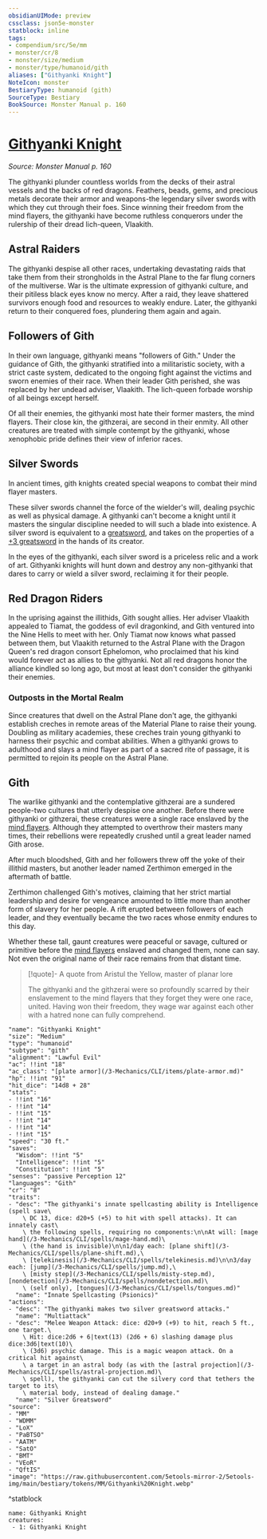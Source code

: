 ```yaml
---
obsidianUIMode: preview
cssclass: json5e-monster
statblock: inline
tags:
- compendium/src/5e/mm
- monster/cr/8
- monster/size/medium
- monster/type/humanoid/gith
aliases: ["Githyanki Knight"]
NoteIcon: monster
BestiaryType: humanoid (gith)
SourceType: Bestiary
BookSource: Monster Manual p. 160
---
```

# [Githyanki Knight](3-Mechanics\CLI\bestiary\humanoid/githyanki-knight.md)
*Source: Monster Manual p. 160*  

The githyanki plunder countless worlds from the decks of their astral vessels and the backs of red dragons. Feathers, beads, gems, and precious metals decorate their armor and weapons-the legendary silver swords with which they cut through their foes. Since winning their freedom from the mind flayers, the githyanki have become ruthless conquerors under the rulership of their dread lich-queen, Vlaakith.

## Astral Raiders

The githyanki despise all other races, undertaking devastating raids that take them from their strongholds in the Astral Plane to the far flung corners of the multiverse. War is the ultimate expression of githyanki culture, and their pitiless black eyes know no mercy. After a raid, they leave shattered survivors enough food and resources to weakly endure. Later, the githyanki return to their conquered foes, plundering them again and again.

## Followers of Gith

In their own language, githyanki means "followers of Gith." Under the guidance of Gith, the githyanki stratified into a militaristic society, with a strict caste system, dedicated to the ongoing fight against the victims and sworn enemies of their race. When their leader Gith perished, she was replaced by her undead adviser, Vlaakith. The lich-queen forbade worship of all beings except herself.

Of all their enemies, the githyanki most hate their former masters, the mind flayers. Their close kin, the githzerai, are second in their enmity. All other creatures are treated with simple contempt by the githyanki, whose xenophobic pride defines their view of inferior races.

## Silver Swords

In ancient times, gith knights created special weapons to combat their mind flayer masters.

These silver swords channel the force of the wielder's will, dealing psychic as well as physical damage. A githyanki can't become a knight until it masters the singular discipline needed to will such a blade into existence. A silver sword is equivalent to a [greatsword](/3-Mechanics/CLI/items/greatsword.md), and takes on the properties of a [+3 greatsword](/3-Mechanics/CLI/items/3-weapon.md) in the hands of its creator.

In the eyes of the githyanki, each silver sword is a priceless relic and a work of art. Githyanki knights will hunt down and destroy any non-githyanki that dares to carry or wield a silver sword, reclaiming it for their people.

## Red Dragon Riders

In the uprising against the illithids, Gith sought allies. Her adviser Vlaakith appealed to Tiamat, the goddess of evil dragonkind, and Gith ventured into the Nine Hells to meet with her. Only Tiamat now knows what passed between them, but Vlaakith returned to the Astral Plane with the Dragon Queen's red dragon consort Ephelomon, who proclaimed that his kind would forever act as allies to the githyanki. Not all red dragons honor the alliance kindled so long ago, but most at least don't consider the githyanki their enemies.

### Outposts in the Mortal Realm

Since creatures that dwell on the Astral Plane don't age, the githyanki establish creches in remote areas of the Material Plane to raise their young. Doubling as military academies, these creches train young githyanki to harness their psychic and combat abilities. When a githyanki grows to adulthood and slays a mind flayer as part of a sacred rite of passage, it is permitted to rejoin its people on the Astral Plane.

## Gith

The warlike githyanki and the contemplative githzerai are a sundered people-two cultures that utterly despise one another. Before there were githyanki or githzerai, these creatures were a single race enslaved by the [mind flayers](/3-Mechanics/CLI/bestiary/aberration/mind-flayer.md). Although they attempted to overthrow their masters many times, their rebellions were repeatedly crushed until a great leader named Gith arose.

After much bloodshed, Gith and her followers threw off the yoke of their illithid masters, but another leader named Zerthimon emerged in the aftermath of battle.

Zerthimon challenged Gith's motives, claiming that her strict martial leadership and desire for vengeance amounted to little more than another form of slavery for her people. A rift erupted between followers of each leader, and they eventually became the two races whose enmity endures to this day.

Whether these tall, gaunt creatures were peaceful or savage, cultured or primitive before the [mind flayers](/3-Mechanics/CLI/bestiary/aberration/mind-flayer.md) enslaved and changed them, none can say. Not even the original name of their race remains from that distant time.

> [!quote]- A quote from Aristul the Yellow, master of planar lore  
> 
> The githyanki and the githzerai were so profoundly scarred by their enslavement to the mind flayers that they forget they were one race, united. Having won their freedom, they wage war against each other with a hatred none can fully comprehend.


```statblock
"name": "Githyanki Knight"
"size": "Medium"
"type": "humanoid"
"subtype": "gith"
"alignment": "Lawful Evil"
"ac": !!int "18"
"ac_class": "[plate armor](/3-Mechanics/CLI/items/plate-armor.md)"
"hp": !!int "91"
"hit_dice": "14d8 + 28"
"stats":
- !!int "16"
- !!int "14"
- !!int "15"
- !!int "14"
- !!int "14"
- !!int "15"
"speed": "30 ft."
"saves":
  "Wisdom": !!int "5"
  "Intelligence": !!int "5"
  "Constitution": !!int "5"
"senses": "passive Perception 12"
"languages": "Gith"
"cr": "8"
"traits":
- "desc": "The githyanki's innate spellcasting ability is Intelligence (spell save\
    \ DC 13, dice: d20+5 (+5) to hit with spell attacks). It can innately cast\
    \ the following spells, requiring no components:\n\nAt will: [mage hand](/3-Mechanics/CLI/spells/mage-hand.md)\
    \ (the hand is invisible)\n\n1/day each: [plane shift](/3-Mechanics/CLI/spells/plane-shift.md),\
    \ [telekinesis](/3-Mechanics/CLI/spells/telekinesis.md)\n\n3/day each: [jump](/3-Mechanics/CLI/spells/jump.md),\
    \ [misty step](/3-Mechanics/CLI/spells/misty-step.md), [nondetection](/3-Mechanics/CLI/spells/nondetection.md)\
    \ (self only), [tongues](/3-Mechanics/CLI/spells/tongues.md)"
  "name": "Innate Spellcasting (Psionics)"
"actions":
- "desc": "The githyanki makes two silver greatsword attacks."
  "name": "Multiattack"
- "desc": "Melee Weapon Attack: dice: d20+9 (+9) to hit, reach 5 ft., one target.\
    \ Hit: dice:2d6 + 6|text(13) (2d6 + 6) slashing damage plus dice:3d6|text(10)\
    \ (3d6) psychic damage. This is a magic weapon attack. On a critical hit against\
    \ a target in an astral body (as with the [astral projection](/3-Mechanics/CLI/spells/astral-projection.md)\
    \ spell), the githyanki can cut the silvery cord that tethers the target to its\
    \ material body, instead of dealing damage."
  "name": "Silver Greatsword"
"source":
- "MM"
- "WDMM"
- "LoX"
- "PaBTSO"
- "AATM"
- "SatO"
- "BMT"
- "VEoR"
- "QftIS"
"image": "https://raw.githubusercontent.com/5etools-mirror-2/5etools-img/main/bestiary/tokens/MM/Githyanki%20Knight.webp"
```
^statblock

```encounter-table
name: Githyanki Knight
creatures:
 - 1: Githyanki Knight
```